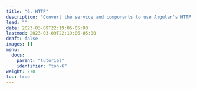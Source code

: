```yaml
---
title: "6. HTTP"
description: "Convert the service and components to use Angular's HTTP service."
lead: ""
date: 2023-03-09T22:19:06-05:00
lastmod: 2023-03-09T22:19:06-05:00
draft: false
images: []
menu:
  docs:
    parent: "tutorial"
    identifier: "toh-6"
weight: 270
toc: true
---
```

